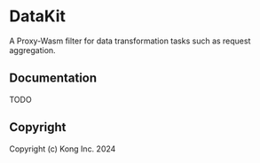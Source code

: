 # DataKit

A Proxy-Wasm filter for data transformation tasks such as request aggregation.

## Documentation

TODO

## Copyright

Copyright (c) Kong Inc. 2024

